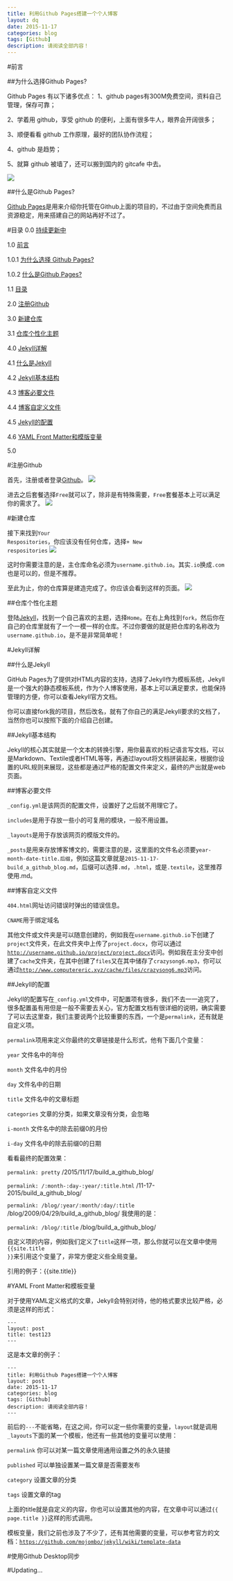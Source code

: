 ```yaml
---
title: 利用Github Pages搭建一个个人博客
layout: dq
date: 2015-11-17
categories: blog
tags: [Github]
description: 请阅读全部内容！
---
```

#前言

##为什么选择Github Pages?

Github Pages 有以下诸多优点：
1、github pages有300M免费空间，资料自己管理，保存可靠；

2、学着用 github，享受 github 的便利，上面有很多牛人，眼界会开阔很多；

3、顺便看看 github 工作原理，最好的团队协作流程；

4、github 是趋势；

5、就算 github 被墙了，还可以搬到国内的 gitcafe 中去。

![](http://cdnzz.ifanr.com/wp-content/uploads/2014/06/github.png)

##什么是Github Pages?

[Github Pages](http://pages.github.com/)是用来介绍你托管在Github上面的项目的，不过由于空间免费而且资源稳定，用来搭建自己的网站再好不过了。

#目录
0.0 [持续更新中](http://www.computereric.xyz/blog/build_a_github_blog/#updating)

1.0 [前言](http://www.computereric.xyz/blog/build_a_github_blog/#section)

1.0.1 [为什么选择 Github Pages?](http://www.computereric.xyz/blog/build_a_github_blog/#github-pages)

1.0.2 [什么是Github Pages?](http://www.computereric.xyz/blog/build_a_github_blog/#github-pages-1)

1.1 [目录](http://www.computereric.xyz/blog/build_a_github_blog/#section-1)

2.0 [注册Github](http://www.computereric.xyz/blog/build_a_github_blog/#github)

3.0 [新建仓库](http://www.computereric.xyz/blog/build_a_github_blog/#section-2)

3.1 [仓库个性化主题](http://www.computereric.xyz/blog/build_a_github_blog/#section-3)

4.0 [Jekyll详解](http://www.computereric.xyz/blog/build_a_github_blog/#jekyll)

4.1 [什么是Jekyll](http://www.computereric.xyz/blog/build_a_github_blog/#jekyll-2)

4.2 [Jekyll基本结构](http://www.computereric.xyz/blog/build_a_github_blog/#jekyll-3)

4.3 [博客必要文件](http://www.computereric.xyz/blog/build_a_github_blog/#section-5)

4.4 [博客自定义文件](http://www.computereric.xyz/blog/build_a_github_blog/#section-6)

4.5 [Jekyll的配置](http://www.computereric.xyz/blog/build_a_github_blog/#jekyll-4)

4.6 [YAML Front Matter和模版变量](http://www.computereric.xyz/blog/build_a_github_blog/#yaml-front-matter)

5.0 [](http://www.computereric.xyz/blog/build_a_github_blog/#github-desktop)


#注册Github

首先，注册或者登录[Github](http://github.com/)。
![](http://www.computereric.xyz/cache/img/ghpages/1.png)

进去之后套餐选择<code>Free</code>就可以了，除非是有特殊需要，<code>Free</code>套餐基本上可以满足你的需求了。
![](http://www.computereric.xyz/cache/img/ghpages/2.png)

#新建仓库

接下来找到<code>Your Respositories</code>，你应该没有任何仓库，选择<code>+ New respositories</code>
![](http://www.computereric.xyz/cache/img/ghpages/3.png)

这时你需要注意的是，主仓库命名必须为<code>username.github.io</code>。其实<code>.io</code>换成<code>.com</code>也是可以的，但是不推荐。

至此为止，你的仓库算是建造完成了。你应该会看到这样的页面。
![](http://www.computereric.xyz/cache/img/ghpages/7.png)

##仓库个性化主题

登陆[Jekyll](http://jekyllthemes.org)，找到一个自己喜欢的主题，选择<code>Home</code>。在右上角找到<code>fork</code>，然后你在自己的仓库里就有了一个一模一样的仓库。不过你要做的就是把仓库的名称改为<code>username.github.io</code>，是不是非常简单呢！

#Jekyll详解

##什么是Jekyll

GitHub Pages为了提供对HTML内容的支持，选择了Jekyll作为模板系统，Jekyll是一个强大的静态模板系统，作为个人博客使用，基本上可以满足要求，也能保持管理的方便，你可以查看Jekyll官方文档。

你可以直接fork我的项目，然后改名，就有了你自己的满足Jekyll要求的文档了，当然你也可以按照下面的介绍自己创建。

##Jekyll基本结构

Jekyll的核心其实就是一个文本的转换引擎，用你最喜欢的标记语言写文档，可以是Markdown、Textile或者HTML等等，再通过layout将文档拼装起来，根据你设置的URL规则来展现，这些都是通过严格的配置文件来定义，最终的产出就是web页面。

##博客必要文件

<code>_config.yml</code>是该网页的配置文件，设置好了之后就不用理它了。

<code>includes</code>是用于存放一些小的可复用的模块，一般不用设置。

<code>_layouts</code>是用于存放该网页的模版文件的。

<code>_posts</code>是用来存放博客博文的，需要注意的是，这里面的文件名必须要<code>year-month-date-title.后缀</code>，例如这篇文章就是<code>2015-11-17-build_a_github_blog.md</code>，后缀可以选择<code>.md</code>，<code>.html</code>，或是<code>.textile</code>，这里推荐使用.md。

##博客自定义文件

<code>404.html</code>网址访问错误时弹出的错误信息。

<code>CNAME</code>用于绑定域名

其他文件或文件夹是可以随意创建的，例如我在<code>username.github.io</code>下创建了<code>project</code>文件夹，在此文件夹中上传了<code>project.docx</code>，你可以通过<code>http://username.github.io/project/project.docx</code>访问。例如我在主分支中创建了<code>cache</code>文件夹，在其中创建了<code>files</code>又在其中储存了<code>crazysong6.mp3</code>，你可以通过[<code>http://www.computereric.xyz/cache/files/crazysong6.mp3</code>](http://www.computereric.xyz/cache/files/crazysong6.mp3)访问。

##Jekyll的配置

Jekyll的配置写在<code>_config.yml</code>文件中，可配置项有很多，我们不去一一追究了，很多配置虽有用但是一般不需要去关心，官方配置文档有很详细的说明，确实需要了可以去这里查，我们主要说两个比较重要的东西，一个是<code>permalink</code>，还有就是自定义项。

<code>permalink</code>项用来定义你最终的文章链接是什么形式，他有下面几个变量：

<code>year</code> 文件名中的年份

<code>month</code> 文件名中的月份

<code>day</code> 文件名中的日期

<code>title</code> 文件名中的文章标题

<code>categories</code> 文章的分类，如果文章没有分类，会忽略

<code>i-month</code> 文件名中的除去前缀0的月份

<code>i-day</code> 文件名中的除去前缀0的日期

看看最终的配置效果：

<code>permalink: pretty</code> /2015/11/17/build_a_github_blog/

<code>permalink: /:month-:day-:year/:title.html</code> /11-17-2015/build_a_github_blog/

<code>permalink: /blog/:year/:month/:day/:title</code> /blog/2009/04/29/build_a_github_blog/
我使用的是：

<code>permalink: /blog/:title</code> /blog/build_a_github_blog/

自定义项的内容，例如我们定义了<code>title</code>这样一项，那么你就可以在文章中使用<code>{{site.title }}</code>来引用这个变量了，非常方便定义些全局变量。

引用的例子：{{site.title}}

#YAML Front Matter和模板变量

对于使用YAML定义格式的文章，Jekyll会特别对待，他的格式要求比较严格，必须是这样的形式：

<pre><code>---
layout: post
title: test123
---</code></pre>

这是本文章的例子：

<pre><code>---
title: 利用Github Pages搭建一个个人博客
layout: post
date: 2015-11-17
categories: blog
tags: [Github]
description: 请阅读全部内容！
---</code></pre>

前后的<code>---</code>不能省略，在这之间，你可以定一些你需要的变量，<code>layout</code>就是调用<code>_layouts</code>下面的某一个模板，他还有一些其他的变量可以使用：

<code>permalink</code> 你可以对某一篇文章使用通用设置之外的永久链接

<code>published</code> 可以单独设置某一篇文章是否需要发布

<code>category</code> 设置文章的分类

<code>tags</code> 设置文章的tag

上面的title就是自定义的内容，你也可以设置其他的内容，在文章中可以通过<code>{{ page.title }}</code>这样的形式调用。

模板变量，我们之前也涉及了不少了，还有其他需要的变量，可以参考官方的文档：[<code>https://github.com/mojombo/jekyll/wiki/template-data</code>](https://github.com/mojombo/jekyll/wiki/template-data)

#使用Github Desktop同步

#Updating...
